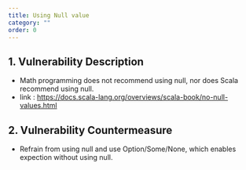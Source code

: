 ```yaml
---
title: Using Null value
category: ""
order: 0
---
```


## 1. Vulnerability Description
* Math programming does not recommend using null, nor does Scala recommend using null.
* link : https://docs.scala-lang.org/overviews/scala-book/no-null-values.html

## 2. Vulnerability Countermeasure
* Refrain from using null and use Option/Some/None, which enables expection without using null.
